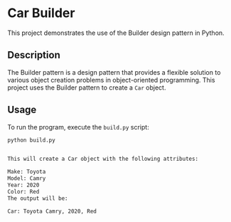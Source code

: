 # Car Builder

This project demonstrates the use of the Builder design pattern in Python.

## Description

The Builder pattern is a design pattern that provides a flexible solution to various object creation problems in object-oriented programming. This project uses the Builder pattern to create a `Car` object.

## Usage

To run the program, execute the `build.py` script:

```bash
python build.py


This will create a Car object with the following attributes:

Make: Toyota
Model: Camry
Year: 2020
Color: Red
The output will be:

Car: Toyota Camry, 2020, Red
